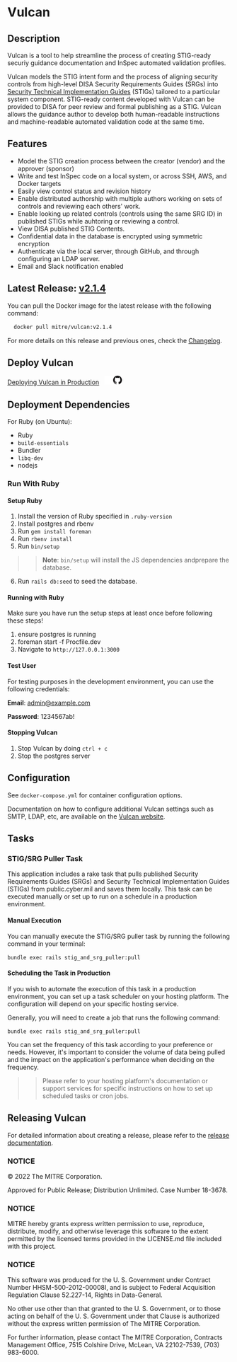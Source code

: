 # Vulcan

## Description

Vulcan is a tool to help streamline the process of creating STIG-ready securiy guidance documentation and InSpec automated validation profiles.

Vulcan models the STIG intent form and the process of aligning security controls from high-level DISA Security Requirements Guides (SRGs) into [Security Technical Implementation Guides](public.cyber.mil/stigs) (STIGs) tailored to a particular system component. STIG-ready content developed with Vulcan can be provided to DISA for peer review and formal publishing as a STIG.  Vulcan allows the guidance author to develop both human-readable instructions and machine-readable automated validation code at the same time.

## Features

* Model the STIG creation process between the creator (vendor) and the approver (sponsor)
* Write and test InSpec code on a local system, or across SSH, AWS, and Docker targets
* Easily view control status and revision history
* Enable distributed authorship with multiple authors working on sets of controls and reviewing each others' work.
* Enable looking up related controls (controls using the same SRG ID) in published STIGs while auhtoring or reviewing a control.
* View DISA published STIG Contents.
* Confidential data in the database is encrypted using symmetric encryption
* Authenticate via the local server, through GitHub, and through configuring an LDAP server.
* Email and Slack notification enabled

## Latest Release: [v2.1.4](https://github.com/mitre/vulcan/releases/tag/v2.1.4)

You can pull the Docker image for the latest release with the following command:

```bash
  docker pull mitre/vulcan:v2.1.4
```

For more details on this release and previous ones, check the [Changelog](https://vulcan.mitre.org/CHANGELOG.html).

## Deploy Vulcan

[Deploying Vulcan in Production](https://vulcan.mitre.org/docs/)&nbsp;&nbsp;&nbsp;[<img src="public/GitHub-Mark-Light-64px.png#gh-dark-mode-only" width="20"/>](https://pages.github.com/)[<img src="public/GitHub-Mark-64px.png#gh-light-mode-only" width="20"/>](https://pages.github.com/)

## Deployment Dependencies

For Ruby (on Ubuntu):

* Ruby
* `build-essentials`
* Bundler
* `libq-dev`
* nodejs

### Run With Ruby

#### Setup Ruby

1. Install the version of Ruby specified in `.ruby-version`
2. Install postgres and rbenv
3. Run `gem install foreman`
4. Run `rbenv install`
5. Run `bin/setup`

  >> **Note**: `bin/setup` will install the JS dependencies andprepare the database.

6. Run `rails db:seed` to seed the database.

#### Running with Ruby

Make sure you have run the setup steps at least once before following these steps!

1. ensure postgres is running
2. foreman start -f Procfile.dev
3. Navigate to `http://127.0.0.1:3000`

#### Test User

For testing purposes in the development environment, you can use the following credentials:

**Email**: <admin@example.com>

**Password**: 1234567ab!

#### Stopping Vulcan

1. Stop Vulcan by doing `ctrl + c`
2. Stop the postgres server

## Configuration

See `docker-compose.yml` for container configuration options.

Documentation on how to configure additional Vulcan settings such as SMTP, LDAP, etc, are available on the [Vulcan website](https://vulcan.mitre.org/docs/config.html).

## Tasks

### STIG/SRG Puller Task

This application includes a rake task that pulls published Security Requirements Guides (SRGs) and Security Technical Implementation Guides (STIGs) from
public.cyber.mil and saves them locally. This task can be executed manually or set up to run on a schedule in a production environment.

#### Manual Execution

You can manually execute the STIG/SRG puller task by running the following command in your terminal:

```shell
bundle exec rails stig_and_srg_puller:pull
```

#### Scheduling the Task in Production

If you wish to automate the execution of this task in a production environment, you can set up a task scheduler on your hosting platform.
The configuration will depend on your specific hosting service.

Generally, you will need to create a job that runs the following command:

```shell
bundle exec rails stig_and_srg_puller:pull
```

You can set the frequency of this task according to your preference or needs. However, it's important to consider the volume of data being pulled
and the impact on the application's performance when deciding on the frequency.

>> Please refer to your hosting platform's documentation or support services for specific instructions on how to set up scheduled tasks or cron jobs.

## Releasing Vulcan

For detailed information about creating a release, please refer to the [release documentation](https://github.com/mitre/vulcan/wiki/Release_vulcan).

### NOTICE

© 2022 The MITRE Corporation.

Approved for Public Release; Distribution Unlimited. Case Number 18-3678.

### NOTICE

MITRE hereby grants express written permission to use, reproduce, distribute, modify, and otherwise leverage this software to the extent permitted by the licensed terms provided in the LICENSE.md file included with this project.

### NOTICE

This software was produced for the U. S. Government under Contract Number HHSM-500-2012-00008I, and is subject to Federal Acquisition Regulation Clause 52.227-14, Rights in Data-General.

No other use other than that granted to the U. S. Government, or to those acting on behalf of the U. S. Government under that Clause is authorized without the express written permission of The MITRE Corporation.

For further information, please contact The MITRE Corporation, Contracts Management Office, 7515 Colshire Drive, McLean, VA 22102-7539, (703) 983-6000.

